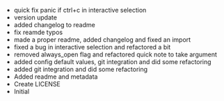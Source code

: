 - quick fix panic if ctrl+c in interactive selection
- version update
- added changelog to readme
- fix reamde typos
- made a proper readme, added changelog and fixed an import
- fixed a bug in interactive selection and refactored a bit
- removed always_open flag and refactored quick note to take argument
- added config default values, git integration and did some refactoring
- added git integration and did some refactoring
- Added readme and metadata
- Create LICENSE
- Initial

